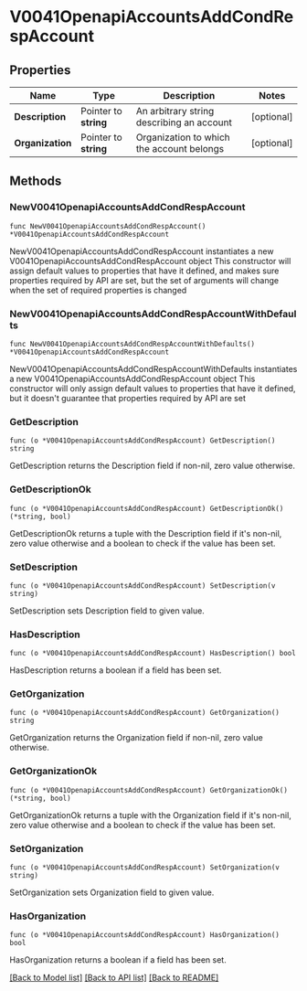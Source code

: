 # V0041OpenapiAccountsAddCondRespAccount

## Properties

Name | Type | Description | Notes
------------ | ------------- | ------------- | -------------
**Description** | Pointer to **string** | An arbitrary string describing an account | [optional] 
**Organization** | Pointer to **string** | Organization to which the account belongs | [optional] 

## Methods

### NewV0041OpenapiAccountsAddCondRespAccount

`func NewV0041OpenapiAccountsAddCondRespAccount() *V0041OpenapiAccountsAddCondRespAccount`

NewV0041OpenapiAccountsAddCondRespAccount instantiates a new V0041OpenapiAccountsAddCondRespAccount object
This constructor will assign default values to properties that have it defined,
and makes sure properties required by API are set, but the set of arguments
will change when the set of required properties is changed

### NewV0041OpenapiAccountsAddCondRespAccountWithDefaults

`func NewV0041OpenapiAccountsAddCondRespAccountWithDefaults() *V0041OpenapiAccountsAddCondRespAccount`

NewV0041OpenapiAccountsAddCondRespAccountWithDefaults instantiates a new V0041OpenapiAccountsAddCondRespAccount object
This constructor will only assign default values to properties that have it defined,
but it doesn't guarantee that properties required by API are set

### GetDescription

`func (o *V0041OpenapiAccountsAddCondRespAccount) GetDescription() string`

GetDescription returns the Description field if non-nil, zero value otherwise.

### GetDescriptionOk

`func (o *V0041OpenapiAccountsAddCondRespAccount) GetDescriptionOk() (*string, bool)`

GetDescriptionOk returns a tuple with the Description field if it's non-nil, zero value otherwise
and a boolean to check if the value has been set.

### SetDescription

`func (o *V0041OpenapiAccountsAddCondRespAccount) SetDescription(v string)`

SetDescription sets Description field to given value.

### HasDescription

`func (o *V0041OpenapiAccountsAddCondRespAccount) HasDescription() bool`

HasDescription returns a boolean if a field has been set.

### GetOrganization

`func (o *V0041OpenapiAccountsAddCondRespAccount) GetOrganization() string`

GetOrganization returns the Organization field if non-nil, zero value otherwise.

### GetOrganizationOk

`func (o *V0041OpenapiAccountsAddCondRespAccount) GetOrganizationOk() (*string, bool)`

GetOrganizationOk returns a tuple with the Organization field if it's non-nil, zero value otherwise
and a boolean to check if the value has been set.

### SetOrganization

`func (o *V0041OpenapiAccountsAddCondRespAccount) SetOrganization(v string)`

SetOrganization sets Organization field to given value.

### HasOrganization

`func (o *V0041OpenapiAccountsAddCondRespAccount) HasOrganization() bool`

HasOrganization returns a boolean if a field has been set.


[[Back to Model list]](../README.md#documentation-for-models) [[Back to API list]](../README.md#documentation-for-api-endpoints) [[Back to README]](../README.md)


